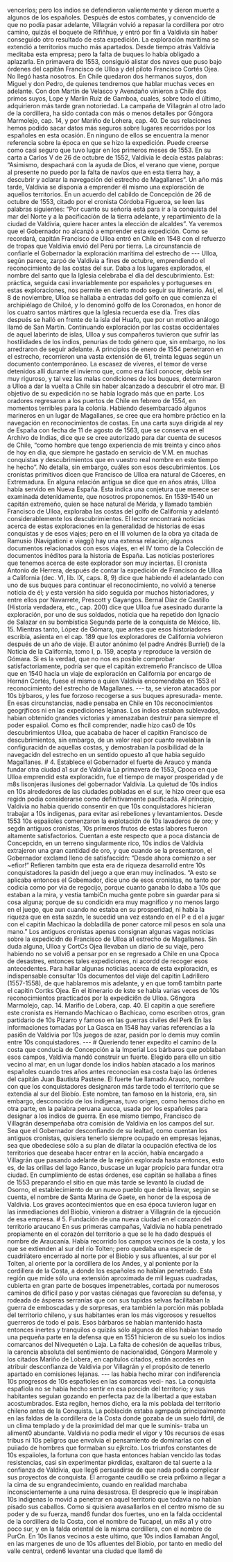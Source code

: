 vencerlos; pero los indios se defendieron valientemente y dieron muerte a algunos de los españoles. Después de estos combates, y convencido de que no podía pasar adelante, Villagrán volvió a repasar la cordillera por otro camino, quizás el boquete de Rifiñhue, y entró por fin a Valdivia sin haber conseguido otro resultado de esta expedición. La exploración marítima se extendió a territorios mucho más apartados. Desde tiempo atrás Valdivia meditaba esta empresa; pero la falta de buques lo había obligado a aplazarla. En primavera de 1553, consiguió alistar dos naves que puso bajo órdenes del capitán Francisco de Ulloa y del piloto Francisco Cortés Ojea. No llegó hasta nosotros. En Chile quedaron dos hermanos suyos, don Miguel y don Pedro, de quienes tendremos que hablar muchas veces en adelante. Con don Martín de Velasco y Avendaño vinieron a Chile dos primos suyos, Lope y Marlin Ruiz de Gamboa, cuales, sobre todo el último, adquirieron más tarde gran notoriedad. La campaña de Villagrán al otro lado de la cordillera, ha sido contada con más o menos detalles por Góngora Marmolejo, cap. 14, y por Mariño de Lohera, cap. 40. De sus relaciones hemos podido sacar datos más seguros sobre lugares recorridos por los españoles en esta ocasión. En ninguno de ellos se encuentra la menor referencia sobre la época en que se hizo la expedición. Puede creerse como casi seguro que tuvo lugar en los primeros meses de 1553. En su carta a Carlos V de 26 de octubre de 1552, Valdivia le decía estas palabras: “Asimismo, despachará con la ayuda de Dios, el verano que viene, porque al presente no puedo por la falta de navíos que en esta tierra hay, a descubrir y aclarar la navegación del estrecho de Magallanes”. Un año más tarde, Valdivia se disponía a emprender él mismo una exploración de aquellos territorios. En un acuerdo del cabildo de Concepción de 26 de octubre de 1553, citado por el cronista Córdoba Figueroa, se leen las palabras siguientes: “Por cuanto su señoría está para ir a la conquista del mar del Norte y a la pacificación de la tierra adelante, y repartimiento de la ciudad de Valdivia, quiere hacer antes la elección de alcaldes”. Ya veremos que el Gobernador no alcanzó a emprender esta expedición. Como se recordará, capitán Francisco de Ulloa entró en Chile en 1548 con el refuerzo de tropas que Valdivia envió del Perú por tierra. La circunstancia de confiarle el Gobernador la exploración marítima del estrecho de --- Ulloa, según parece, zarpó de Valdivia a fines de octubre, emprendiendo el reconocimiento de las costas del sur. Daba a los lugares explorados, el nombre del santo que la Iglesia celebraba el día del descubrimiento. Est: práctica, seguida casi invariablemente por españoles y portugueses en estas exploraciones, nos permite en cierto modo seguir su itinerario. Así, el 8 de noviembre, Ulloa se hallaba a entradas del golfo en que comienza el archipiélago de Chiloé, y lo denominó golfo de los Coronados, en honor de los cuatro santos mártires que la Iglesia recuerda ese día. Tres días después se halló en frente de la isla del Huafo, que por un motivo análogo llamó de San Martín. Continuando exploración por las costas occidentales de aquel laberinto de islas, Ulloa y sus compañeros tuvieron que sufrir las hostilidades de los indios, penurias de todo género que, sin embargo, no los arredraron de seguir adelante. A principios de enero de 1554 penetraron en el estrecho, recorrieron una vasta extensión de 61, treinta leguas según un documento contemporáneo. La escasez de víveres, el temor de verse detenidos allí durante el invierno que, como era fácil conocer, debía ser muy riguroso, y tal vez las malas condiciones de los buques, determinaron a Ulloa a dar la vuelta a Chile sin haber alcanzado a descubrir el otro mar. El objetivo de su expedición no se había logrado más que en parte. Los oradores regresaron a los puertos de Chile en febrero de 1554, en momentos terribles para la colonia. Habiendo desembarcado algunos marineros en un lugar de Magallanes, se cree que era hombre práctico en la navegación en reconocimientos de costas. En una carta suya dirigida al rey de España con fecha de 11 de agosto de 1563, que se conserva en el Archivo de Indias, dice que se cree autorizado para dar cuenta de sucesos de Chile, “como hombre que tengo experiencia de mis treinta y cinco años de hoy en día, que siempre he gastado en servicio de V.M. en muchas conquistas y descubrimientos que en vuestro real nombre en este tiempo he hecho”. No detalla, sin embargo, cuáles son esos descubrimientos. Los cronistas primitivos dicen que Francisco de Ulloa era natural de Cáceres, en Extremadura. En alguna relación antigua se dice que en años atrás, Ulloa había servido en Nueva España. Esta indica una conjetura que merece ser examinada detenidamente, que nosotros proponemos. En 1539-1540 un capitán extremeño, quien se hace natural de Mérida, y llamado también Francisco de Ulloa, exploraba las costas del golfo de California y adelantó considerablemente los descubrimientos. El lector encontrará noticias acerca de estas exploraciones en la generalidad de historias de esas conquistas y de esos viajes; pero en el III volumen de la obra ya citada de Ramusio (Navigationi e viaggi) hay una extensa relación; algunos documentos relacionados con esos viajes, en el IV tomo de la Colección de documentos inéditos para la historia de España. Las noticias posteriores que tenemos acerca de este explorador son muy inciertas. El cronista Antonio de Herrera, después de contar la expedición de Francisco de Ulloa a California (dec. VI, lib. IX, caps. 8, 9) dice que habiendo él adelantado con uno de sus buques para continuar el reconocimiento, no volvió a tenerse noticia de él; y esta versión ha sido seguida por muchos historiadores, y entre ellos por Navarrete, Prescott y Gayangos. Bernal Díaz de Castillo (Historia verdadera, etc., cap. 200) dice que Ulloa fue asesinado durante la exploración, por uno de sus soldados, noticia que ha repetido don Ignacio de Salazar en su bombística Segunda parte de la conquista de México, lib. 15. Mientras tanto, López de Gómara, que antes que esos historiadores escribía, asienta en el cap. 189 que los exploradores de California volvieron después de un año de viaje. El autor anónimo (el padre Andrés Burriel) de la Noticia de la California, tomo I, p. 159, acepta y reproduce la versión de Gómara. Si es la verdad, que no nos es posible comprobar satisfactoriamente, podría ser que el capitán extremeño Francisco de Ulloa que en 1540 hacía un viaje de exploración en California por encargo de Hernán Cortés, fuese el mismo a quien Valdivia encomendaba en 1553 el reconocimiento del estrecho de Magallanes. --- ta, se vieron atacados por 10s bjrbaros, y les fue forzoso recogerse a sus buques apresurada- mente. En esas circunstancias, nadie pensaba en Chile en 10s reconocimientos geogrjficos ni en las expediciones lejanas. Los indios estaban sublevados, habian obtenido grandes victorias y amenazaban destruir para siempre el poder espaiiol. Como es fhcil comprender, nadie hizo cas0 de 10s descubrimientos Ulloa, que acababa de hacer el capitkn Francisco de descubrimientos, sin embargo, de un valor real por cuanto revelaban la configuracidn de aquellas costas, y demostraban la posibilidad de la navegacidn del estrecho en un sentido opuesto a1 que habia seguido Magal1anes. # 4. Establece el Gobernador el fuerte de Arauco y manda fundar otra ciudad a1 sur de Valdivia La primavera de 1553, Cpoca en que Ulloa emprendid esta exploracidn, fue el tiempo de mayor prosperidad y de m8s lisonjeras ilusiones del gobernador Valdivia. La quietud de 10s indios en 10s alrededores de las ciudades pobladas en el sur, le hizo creer que esa regidn podia considerarse como definitivamente pacificada. Al principio, Valdivia no habia querido consentir en que 10s conquistadores hicieran trabajar a 10s indigenas, para evitar asi rebeliones y levantamientos. Desde 1553 10s espaiioles comenzaron la explotacidn de 10s lavaderos de oro; y segdn antiguos cronistas, 10s primeros frutos de estas labores fueron altamente satisfactorios. Cuentan a este respecto que a poca distancia de Concepcidn, en un terreno singularmente rico, 10s indios de Valdivia extrajeron una gran cantidad de oro, y que cuando se la presentaron, el Gobernador exclamd lleno de satisfaccidn: “Desde ahora comienzo a ser ~efior!” Refieren tambitn que esta era de riqueza desarrolld entre 10s conquistadores la pasidn del juego a que eran muy inclinados. “A esto se aplicaba entonces el Gobemador, dice uno de esos cronistas, no tanto por codicia como por via de regocijo, porque cuanto ganaba lo daba a 10s que estaban a la mira, y vestia tambiCn mucha gente pobre sin guardar para si cosa alguna; porque de su condicidn era muy magnifico y no menos largo en el juego, que aun cuando no estaba en su prosperidad, ni habia la riqueza que en esta sazdn, le sucedid una vez estando en el P e d el a jugar con el capitin Machicao la dobladilla de poner catorce mil pesos en sola una mano.” Los antiguos cronistas apenas consignan algunas vagas noticias sobre la expedicidn de Francisco de Ulloa a1 estrecho de Magallanes. Sin duda alguna, Ulloa y CortCs Ojea llevaban un diario de su viaje, pero habiendo no se volvi6 a pensar por en se regresado a Chile en una Cpoca de desastres, entonces tales expediciones, ni acordd de recoger esos antecedentes. Para hallar algunas noticias acerca de esta exploracidn, es indispensable consultar 10s documentos del viaje del capitin Ladrillero (1557-1558), de que hablaremos mis adelante, y en que tom6 tambitn parte el capitin Cortks Ojea. En el itinerario de kste se habla varias veces de 10s reconocimientos practicados por la expedici6n de Ulloa. G6ngora Marmolejo, cap. 14. Marifio de Lobera, cap. 40. El capitin a que serefiere este cronista es Hernando Machicao o Bachicao, como escriben otros, gran partidario de 10s Pizarro y famoso en las guerras civiles del Perk En las informaciones tomadas por La Gasca en 1548 hay varias referencias a la pasi6n de Valdivia por 10s juegos de azar, pasidn por lo demis muy comlin entre 10s conquistadores. --- # Queriendo tener expedito el camino de la costa que conducía de Concepción a la Imperial Los bárbaros que poblaban esos campos, Valdivia mandó construir un fuerte. Elegido para ello un sitio vecino al mar, en un lugar donde los indios habían atacado a los marinos españoles cuando tres años antes reconocían esa costa bajo las órdenes del capitán Juan Bautista Pastene. El fuerte fue llamado Arauco, nombre con que los conquistadores designaron más tarde todo el territorio que se extendía al sur del Biobío. Este nombre, tan famoso en la historia, era, sin embargo, desconocido de los indígenas, tuvo origen, como hemos dicho en otra parte, en la palabra peruana aucca, usada por los españoles para designar a los indios de guerra. En ese mismo tiempo, Francisco de Villagrán desempeñaba otra comisión de Valdivia en los campos del sur. Sea que el Gobernador desconfiando de su lealtad, como cuentan los antiguos cronistas, quisiera tenerlo siempre ocupado en empresas lejanas, sea que obedeciese sólo a su plan de dilatar la ocupación efectiva de los territorios que deseaba hacer entrar en la acción, había encargado a Villagrán que pasando adelante de la región explorada hasta entonces, esto es, de las orillas del lago Ranco, buscase un lugar propicio para fundar otra ciudad. En cumplimiento de estas órdenes, ese capitán se hallaba a fines de 1553 preparando el sitio en que más tarde se levantó la ciudad de Osorno, el establecimiento de un nuevo pueblo que debía llevar, según se cuenta, el nombre de Santa Marina de Gaete, en honor de la esposa de Valdivia. Los graves acontecimientos que en esa época tuvieron lugar en las inmediaciones del Biobío, vinieron a distraer a Villagrán de la ejecución de esa empresa. # 5. Fundación de una nueva ciudad en el corazón del territorio araucano En sus primeras campañas, Valdivia no había penetrado propiamente en el corazón del territorio a que se le ha dado después el nombre de Araucanía. Había recorrido los campos vecinos de la costa, y los que se extienden al sur del río Tolten; pero quedaba una especie de cuadrilátero encerrado al norte por el Biobío y sus afluentes, al sur por el Tolten, al oriente por la cordillera de los Andes, y al poniente por la cordillera de la Costa, a donde los españoles no habían penetrado. Esta región que mide sólo una extensión aproximada de mil leguas cuadradas, cubierta en gran parte de bosques impenetrables, cortada por numerosos caminos de difícil paso y por vastas ciénagas que favorecían su defensa, y rodeada de ásperas serranías que con sus tupidas selvas facilitaban la guerra de emboscadas y de sorpresas, era también la porción más poblada del territorio chileno, y sus habitantes eran los más vigorosos y resueltos guerreros de todo el país. Esos bárbaros se habían mantenido hasta entonces inertes y tranquilos o quizás sólo algunos de ellos habían tomado una pequeña parte en la defensa que en 1551 hicieron de su suelo los indios comarcanos del Nivequetén o Laja. La falta de cohesión de aquellas tribus, la carencia absoluta del sentimiento de nacionalidad, Góngora Marmole y los citados Mariño de Lobera, en capítulos citados, están acordes en atribuir desconfianza de Valdivia por Villagrán y el propósito de tenerlo apartado en comisiones lejanas. --- las habia hecho mirar con indiferencia 10s progresos de 10s espafioles en las comarcas veci- nas. La conquista espafiola no se habia hecho sentir en esa porcidn del territorio; y sus habitantes seguian gozando en perfecta paz de la libertad a que estaban acostumbrados. Esta regibn, hemos dicho, era la mis poblada del territorio chileno antes de la Conquista. La poblacidn estaba agmpada principalmente en las faldas de la cordillera de la Costa donde gozaba de un suelo fdrtil, de un clima templado y de la proximidad del mar que le suminis- traba un aliment0 abundante. Valdivia no podia medir el vigor y 10s recursos de esas tribus ni 10s peligros que envolvia el pensamiento de dominarlas con el puiiado de hombres que formaban su ejkrcito. Los triunfos constantes de 10s espaiioles, la fortuna con que hasta entonces habian vencido las todas resistencias, casi sin experimentar pkrdidas, exaltaron de tal suerte a la confianza de Valdivia, que lleg6 persuadirse de que nada podia complicar sus proyectos de conquista. El arrogante caudillo se creia pr6ximo a llegar a la cima de su engrandecimiento, cuando en realidad marchaba inconscientemente a una ruina desastrosa. El desprecio que le inspiraban 10s indigenas lo movid a penetrar en aquel territorio que todavia no habian pisado sus caballos. Como si quisiera avasallarlos en el centro mismo de su poder y de su fuerza, mand6 fundar dos fuertes, uno en la falda occidental de la cordillera de la Costa, con el nombre de Tucapel, un m8s a1 y otro poco sur, y en la falda oriental de la misma cordillera, con el nombre de PurCn. En 10s llanos vecinos a este ultimo, que 10s indios llamaban Angol, en las margenes de uno de 10s afluentes del Biobio, por tanto en medio del valle central, orden6 levantar una ciudad que llam6 de